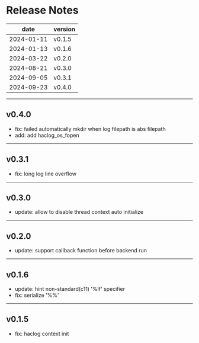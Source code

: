 # Release Notes

| date | version |
| ---- | ---- |
| 2024-01-11 | v0.1.5 |
| 2024-01-13 | v0.1.6 |
| 2024-03-22 | v0.2.0 |
| 2024-08-21 | v0.3.0 |
| 2024-09-05 | v0.3.1 |
| 2024-09-23 | v0.4.0 |

---
## v0.4.0
* fix: failed automatically mkdir when log filepath is abs filepath
* add: add haclog_os_fopen

---
## v0.3.1
* fix: long log line overflow

---
## v0.3.0
* update: allow to disable thread context auto initialize

---
## v0.2.0
* update: support callback function before backend run

---
## v0.1.6
* update: hint non-standard(c11) '%lf' specifier
* fix: serialize '%%'

---
## v0.1.5
* fix: haclog context init
